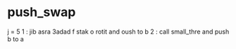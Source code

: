 # push_swap

j = 5
1 : jib asra 3adad f stak o rotit and oush to b
2 : call small_thre and push b to a
